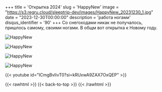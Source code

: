 +++
title = 'Открытка 2024'
slug = 'HappyNew'
image = "https://s3.regru.cloud/sleeptrip-dev/images/HappyNew_20231230_1.jpg"
date = "2023-12-30T00:00:00"
description = 'работа ногами'
disqus_identifier = '90'
+++
Со снегоходами никак не получалось, пришлось самому, своими ногами. В общм вот открытка к Новому году.

![HappyNew](https://s3.regru.cloud/sleeptrip-dev/images/HappyNew_20231230_2.jpg)

![HappyNew](https://s3.regru.cloud/sleeptrip-dev/images/HappyNew_20231230_3.jpg)

![HappyNew](https://s3.regru.cloud/sleeptrip-dev/images/HappyNew_20231230_4.jpg)

![HappyNew](https://s3.regru.cloud/sleeptrip-dev/images/HappyNew_20231230_5.jpg)

{{< youtube id="ICmgBvIivT0?si=kRUxwA9ZAX7OxQEP" >}}

{{< rawhtml >}}
{{< back-to-top >}}
{{< /rawhtml >}}